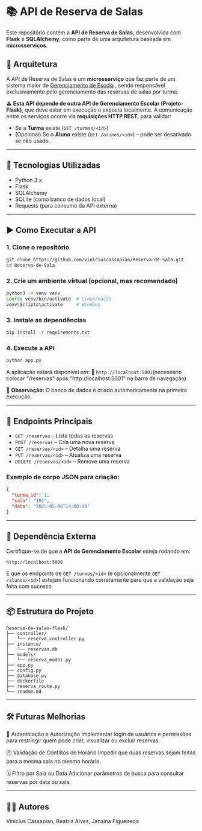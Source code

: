 # 📚 API de Reserva de Salas

Este repositório contém a **API de Reserva de Salas**, desenvolvida com **Flask** e **SQLAlchemy**, como parte de uma arquitetura baseada em **microsserviços**.

## 🧩 Arquitetura

A API de Reserva de Salas é um **microsserviço** que faz parte de um sistema maior de [Gerenciamento de Escola](https://github.com/viniciuscassapian/Projeto-Flask.git)
, sendo responsável exclusivamente pelo gerenciamento das reservas de salas por turma.

⚠️ **Esta API depende de outra API de Gerenciamento Escolar (Projeto-Flask)**, que deve estar em execução e exposta localmente. A comunicação entre os serviços ocorre via **requisições HTTP REST**, para validar:

- Se a **Turma** existe (`GET /turmas/<id>`)
- (Opcional) Se o **Aluno** existe (`GET /alunos/<id>`) – pode ser desativado se não usado.

---

## 🚀 Tecnologias Utilizadas

- Python 3.x
- Flask
- SQLAlchemy
- SQLite (como banco de dados local)
- Requests (para consumo da API externa)

---

## ▶️ Como Executar a API

### 1. Clone o repositório

```bash
git clone https://github.com/viniciuscassapian/Reserva-de-Sala.git
cd Reserva-de-Sala
```

### 2. Crie um ambiente virtual (opcional, mas recomendado)

```bash
python3 -m venv venv
source venv/bin/activate  # Linux/macOS
venv\Scripts\activate     # Windows
```

### 3. Instale as dependências

```bash
pip install -r requirements.txt
```

### 4. Execute a API

```bash
python app.py
```

A aplicação estará disponível em:
📍 `http://localhost:5001`(necessário colocar "/reservas" após "http://localhost:5001" na barra de navegação)

📝 **Observação:** O banco de dados é criado automaticamente na primeira execução.

---

## 📡 Endpoints Principais

- `GET /reservas` – Lista todas as reservas
- `POST /reservas` – Cria uma nova reserva
- `GET /reservas/<id>` – Detalha uma reserva
- `PUT /reservas/<id>` – Atualiza uma reserva
- `DELETE /reservas/<id>` – Remove uma reserva

### Exemplo de corpo JSON para criação:

```json
{
  "turma_id": 1,
  "sala": "101",
  "data": "2025-05-06T14:00:00"
}
```

---

## 🔗 Dependência Externa

Certifique-se de que a **API de Gerenciamento Escolar** esteja rodando em:

```
http://localhost:5000
```

E que os endpoints de `GET /turmas/<id>` (e opcionalmente `GET /alunos/<id>`) estejam funcionando corretamente para que a validação seja feita com sucesso.

---

## 📦 Estrutura do Projeto

```
Reserva-de-salas-flask/
├── controller/
│   └── reserva_controller.py     
├── instance/
│   └── reservas.db              
├── models/
│   └── reserva_model.py          
├── app.py                        
├── config.py                     
├── database.py                   
├── dockerfile                    
├── reserva_route.py              
└── readme.md                     

```

---

## 🛠️ Futuras Melhorias

🔐 Autenticação e Autorização
Implementar login de usuários e permissões para restringir quem pode criar, visualizar ou excluir reservas.

🕐 Validação de Conflitos de Horário
Impedir que duas reservas sejam feitas para a mesma sala no mesmo horário.

🗓️ Filtro por Sala ou Data
Adicionar parâmetros de busca para consultar reservas por data ou sala.

---

## 🧑‍💻 Autores

Vinicius Cassapian, 
Beatriz Alves, 
Janaina Figueiredo
